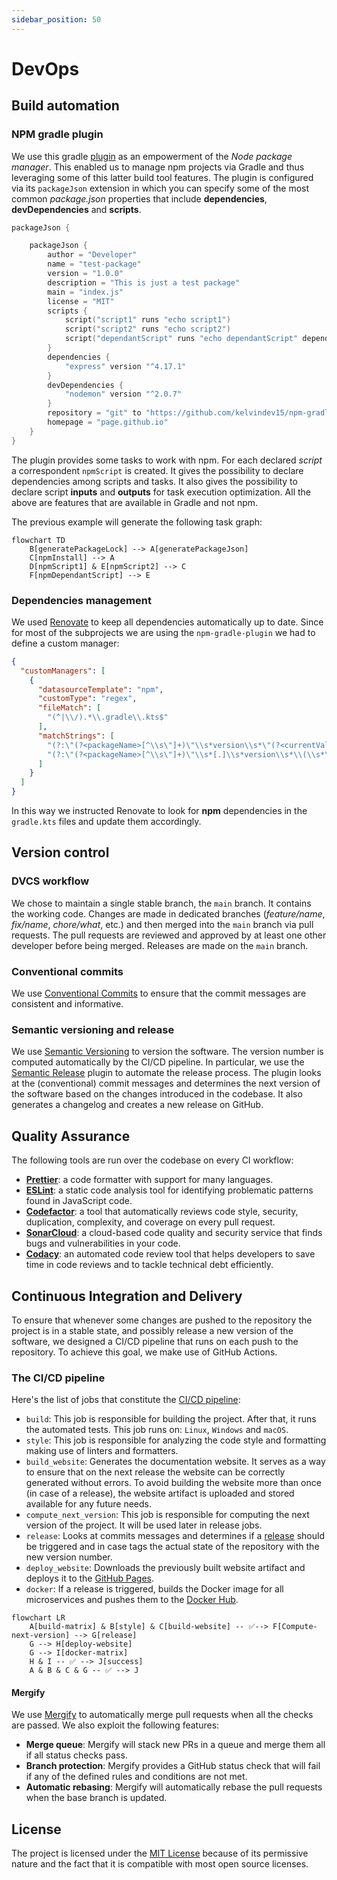```yaml
---
sidebar_position: 50
---
```


# DevOps

## Build automation

### NPM gradle plugin

We use this gradle [plugin](https://github.com/kelvindev15/npm-gradle-plugin) as an empowerment of the *Node package
manager*.
This enabled us to manage npm projects via Gradle and thus leveraging some of this latter build tool features. 
The plugin is configured
via its `packageJson` extension in which you can specify some of the most common *package.json* properties that include
**dependencies**, **devDependencies** and **scripts**.

<Summary title="Example of usage">

```kotlin
packageJson {

    packageJson {
        author = "Developer"
        name = "test-package"
        version = "1.0.0"
        description = "This is just a test package"
        main = "index.js"
        license = "MIT"
        scripts {
            script("script1" runs "echo script1")
            script("script2" runs "echo script2")
            script("dependantScript" runs "echo dependantScript" dependingOn listOf(npmScript("script2")))
        }
        dependencies {
            "express" version "^4.17.1"
        }
        devDependencies {
            "nodemon" version "^2.0.7"
        }
        repository = "git" to "https://github.com/kelvindev15/npm-gradle-plugin"
        homepage = "page.github.io"
    }
}
```

</Summary>


The plugin provides some tasks to work with npm. 
For each declared *script* a correspondent `npmScript` is created.
It gives the possibility to declare dependencies among scripts and tasks. 
It also gives the possibility to declare script **inputs** and
**outputs** for task execution optimization.
All the above are features that are available in Gradle and not npm.

The previous example will generate the following task graph:

```mermaid
flowchart TD
    B[generatePackageLock] --> A[generatePackageJson]
    C[npmInstall] --> A
    D[npmScript1] & E[npmScript2] --> C
    F[npmDependantScript] --> E
```

### Dependencies management

We used [Renovate](https://docs.renovatebot.com/) to keep all dependencies automatically up to date.
Since for most of the subprojects we are using the `npm-gradle-plugin` we had to define a custom manager:

<Summary title="Renovate custom manager">

```json
{
  "customManagers": [
    {
      "datasourceTemplate": "npm",
      "customType": "regex",
      "fileMatch": [
        "(^|\\/).*\\.gradle\\.kts$"
      ],
      "matchStrings": [
        "(?:\"(?<packageName>[^\\s\"]+)\"\\s*version\\s*\"(?<currentValue>.+)\")",
        "(?:\"(?<packageName>[^\\s\"]+)\"\\s*[.]\\s*version\\s*\\(\\s*\"(?<currentValue>.+)\"\\s*\\))"
      ]
    }
  ]
}
```

</Summary>

In this way we instructed Renovate to look for **npm** dependencies in the `gradle.kts` files and update them
accordingly.

## Version control

### DVCS workflow

We chose to maintain a single stable branch, the `main` branch. It contains the working code.
Changes are made in dedicated branches (*feature/name*, *fix/name*, *chore/what*, etc.) and then merged into the `main`
branch via pull requests. The pull requests are reviewed and approved by at least one other developer before being
merged. Releases are made on the `main` branch.

### Conventional commits

We use [Conventional Commits](https://www.conventionalcommits.org/en/v1.0.0/) to ensure that the commit messages are
consistent and informative.

### Semantic versioning and release

We use [Semantic Versioning](https://semver.org/) to version the software.
The version number is computed automatically by the CI/CD pipeline. 
In particular, we use
the [Semantic Release](https://github.com/semantic-release/semantic-release) plugin to automate the release process. The
plugin looks at the (conventional) commit messages and determines the next version of the software based on the changes
introduced in the codebase.
It also generates a changelog and creates a new release on GitHub.

## Quality Assurance

The following tools are run over the codebase on every CI workflow:

* [**Prettier**](https://prettier.io/): a code formatter with support for many languages.
* [**ESLint**](https://eslint.org/): a static code analysis tool for identifying problematic patterns found in
  JavaScript code.
* [**Codefactor**](https://www.codefactor.io/): a tool that automatically reviews code style, security, duplication,
  complexity, and coverage on every pull request.
* [**SonarCloud**](https://www.sonarsource.com/products/sonarcloud/): a cloud-based code quality and security service
  that finds bugs and vulnerabilities in your code.
* [**Codacy**](https://www.codacy.com/): an automated code review tool that helps developers to save time in code
  reviews and to tackle technical debt efficiently.

## Continuous Integration and Delivery

To ensure that whenever some changes are pushed to the repository the project is in a stable state, and
possibly release a new version of the software, we designed a CI/CD pipeline that runs on each push to the repository.
To achieve this goal, we make use of GitHub Actions.

### The CI/CD pipeline

Here's the list of jobs that constitute
the [CI/CD pipeline](https://github.com/revue-org/revue/blob/main/.github/workflows/CI-CD.yml):

- `build`: This job is responsible for building the project. After that, it runs the automated tests.
  This job runs on: `Linux`, `Windows` and `macOS`.
- `style`: This job is responsible for analyzing the code style and formatting making use of linters and formatters.
- `build_website`: Generates the documentation website. It serves as a way to ensure that on the next release the
  website can be correctly generated without errors. To avoid building the website more than once (in case of a release),
  the website artifact is uploaded and stored available for any future needs.
- `compute_next_version`: This job is responsible for computing the next version of the project. It will be used later
  in release jobs.
- `release`: Looks at commits messages and determines if a [release](https://github.com/revue-org/revue/releases) should
  be triggered and in case tags the actual state of the repository with the new version number.
- `deploy_website`: Downloads the previously built website artifact and deploys it to
  the [GitHub Pages](https://revue-org.github.io/revue/).
- `docker`: If a release is triggered, builds the Docker image for all microservices and pushes them to
  the [Docker Hub](https://hub.docker.com/u/letsdothisshared).

```mermaid
flowchart LR
    A[build-matrix] & B[style] & C[build-website] -- ✅--> F[Compute-next-version] --> G[release]
    G --> H[deploy-website]
    G --> I[docker-matrix]
    H & I -- ✅ --> J[success]
    A & B & C & G -- ✅ --> J
```

#### Mergify

We use [Mergify](https://mergify.io/) to automatically merge pull requests when all the checks are passed.
We also exploit the following features:

* **Merge queue**: Mergify will stack new PRs in a queue and merge them all if all status checks pass.
* **Branch protection**: Mergify provides a GitHub status check that will fail if any of the defined rules and conditions are
  not met.
* **Automatic rebasing**: Mergify will automatically rebase the pull requests when the base branch is updated.

## License

The project is licensed under the [MIT License](https://mit-license.org/) because of its permissive nature and the fact
that it is compatible with most open source licenses.
